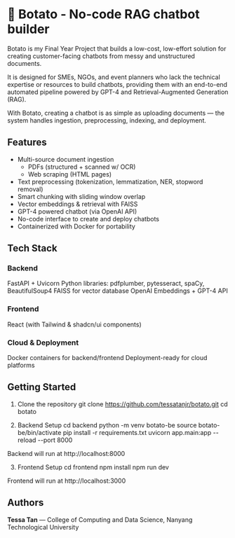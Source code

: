 # 🍠 Botato - No-code RAG chatbot builder

Botato is my Final Year Project that builds a low-cost, low-effort solution for creating customer-facing chatbots from messy and unstructured documents.

It is designed for SMEs, NGOs, and event planners who lack the technical expertise or resources to build chatbots, providing them with an end-to-end automated pipeline powered by GPT-4 and Retrieval-Augmented Generation (RAG).

With Botato, creating a chatbot is as simple as uploading documents — the system handles ingestion, preprocessing, indexing, and deployment.


## Features

- Multi-source document ingestion
    - PDFs (structured + scanned w/ OCR)
    - Web scraping (HTML pages)
- Text preprocessing (tokenization, lemmatization, NER, stopword removal)
- Smart chunking with sliding window overlap
- Vector embeddings & retrieval with FAISS
- GPT-4 powered chatbot (via OpenAI API)
- No-code interface to create and deploy chatbots
- Containerized with Docker for portability


## Tech Stack

### Backend
FastAPI + Uvicorn
Python libraries: pdfplumber, pytesseract, spaCy, BeautifulSoup4
FAISS for vector database
OpenAI Embeddings + GPT-4 API

### Frontend
React (with Tailwind & shadcn/ui components)

### Cloud & Deployment
Docker containers for backend/frontend
Deployment-ready for cloud platforms


## Getting Started
1. Clone the repository
git clone https://github.com/tessatanjr/botato.git
cd botato

2. Backend Setup
cd backend
python -m venv botato-be
source botato-be/bin/activate
pip install -r requirements.txt
uvicorn app.main:app --reload --port 8000

Backend will run at http://localhost:8000

3. Frontend Setup
cd frontend
npm install
npm run dev

Frontend will run at http://localhost:3000


## Authors

**Tessa Tan** — College of Computing and Data Science, Nanyang Technological University